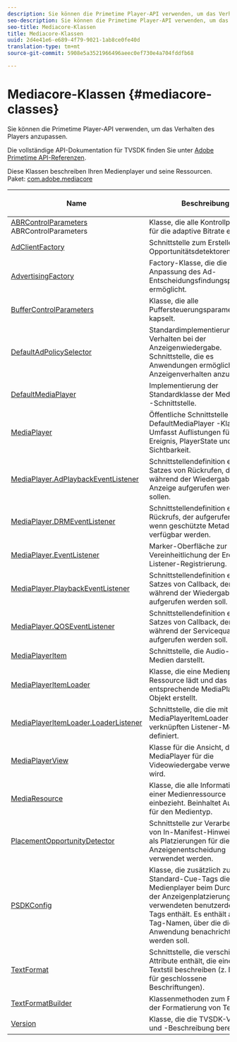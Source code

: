```yaml
---
description: Sie können die Primetime Player-API verwenden, um das Verhalten des Players anzupassen.
seo-description: Sie können die Primetime Player-API verwenden, um das Verhalten des Players anzupassen.
seo-title: Mediacore-Klassen
title: Mediacore-Klassen
uuid: 2d4e41e6-e689-4f79-9021-1ab8ce0fe40d
translation-type: tm+mt
source-git-commit: 5908e5a3521966496aeec0ef730e4a704fddfb68

---
```



# Mediacore-Klassen {#mediacore-classes}

Sie können die Primetime Player-API verwenden, um das Verhalten des Players anzupassen.

Die vollständige API-Dokumentation für TVSDK finden Sie unter [Adobe Primetime API-Referenzen](https://help.adobe.com/en_US/primetime/api/index.html#api-Adobe_Primetime_API_References).

Diese Klassen beschreiben Ihren Medienplayer und seine Ressourcen.
Paket: [com.adobe.mediacore](https://help.adobe.com/en_US/primetime/api/psdk/javadoc_1.4/com/adobe/mediacore/package-summary.html)

<table frame="all" colsep="1" rowsep="1" id="table_2801E01282A948E6917910CA2FD1E05C"> 
 <thead> 
  <tr rowsep="1"> 
   <th colname="1" class="entry"> <p>Name </p> </th> 
   <th colname="2" class="entry"> <p>Beschreibung </p> </th> 
  </tr> 
 </thead>
 <tbody> 
  <tr rowsep="1"> 
   <td colname="1"><span class="codeph"><a href="https://help.adobe.com/en_US/primetime/api/psdk/javadoc_1.4/com/adobe/mediacore/ABRControlParameters.html" format="html" scope="external"> ABRControlParameters</a> ABRControlParameters</span> </td> 
   <td colname="2"> Klasse, die alle Kontrollparameter für die adaptive Bitrate enthält. </td> 
  </tr> 
  <tr rowsep="1"> 
   <td colname="1"><span class="codeph"><a href="https://help.adobe.com/en_US/primetime/api/psdk/javadoc_1.4/com/adobe/mediacore/AdClientFactory.html" format="html" scope="external"> AdClientFactory</a></span> </td> 
   <td colname="2"> Schnittstelle zum Erstellen von Opportunitätsdetektoren. </td> 
  </tr> 
  <tr rowsep="1"> 
   <td colname="1"><span class="codeph"><a href="https://help.adobe.com/en_US/primetime/api/psdk/javadoc_1.4/com/adobe/mediacore/AdvertisingFactory.html" format="html" scope="external"> AdvertisingFactory</a></span> </td> 
   <td colname="2"> Factory-Klasse, die die Anpassung des Ad-Entscheidungsfindungsprozesses ermöglicht. </td> 
  </tr> 
  <tr rowsep="1"> 
   <td colname="1"><span class="codeph"><a href="https://help.adobe.com/en_US/primetime/api/psdk/javadoc_1.4/com/adobe/mediacore/BufferControlParameters.html" format="html" scope="external"> BufferControlParameters</a></span> </td> 
   <td colname="2"> Klasse, die alle Puffersteuerungsparameter kapselt. </td> 
  </tr> 
  <tr rowsep="1"> 
   <td colname="1"><span class="codeph"><a href="https://help.adobe.com/en_US/primetime/api/psdk/javadoc_1.4/com/adobe/mediacore/DefaultAdPolicySelector.html" format="html" scope="external"> DefaultAdPolicySelector</a></span> </td> 
   <td colname="2"> Standardimplementierung für Verhalten bei der Anzeigenwiedergabe. Schnittstelle, die es Anwendungen ermöglicht, Anzeigenverhalten anzupassen.</td> 
  </tr> 
  <tr rowsep="1"> 
   <td colname="1"><span class="codeph"><a href="https://help.adobe.com/en_US/primetime/api/psdk/javadoc_1.4/com/adobe/mediacore/DefaultMediaPlayer.html" format="html" scope="external"> DefaultMediaPlayer</a></span> </td> 
   <td colname="2">Implementierung der Standardklasse der <span class="codeph"> MediaPlayer</span> -Schnittstelle. </td> 
  </tr> 
  <tr rowsep="1"> 
   <td colname="1"><span class="codeph"><a href="https://help.adobe.com/en_US/primetime/api/psdk/javadoc_1.4/com/adobe/mediacore/MediaPlayer.html" format="html" scope="external"> MediaPlayer</a></span> </td> 
   <td colname="2">Öffentliche Schnittstelle für die <span class="codeph"> DefaultMediaPlayer</span> -Klasse. Umfasst Auflistungen für Ereignis, PlayerState und Sichtbarkeit. </td> 
  </tr> 
  <tr rowsep="1"> 
   <td colname="1"><span class="codeph"><a href="https://help.adobe.com/en_US/primetime/api/psdk/javadoc_1.4/com/adobe/mediacore/MediaPlayer.AdPlaybackEventListener.html" format="html" scope="external"> MediaPlayer.AdPlaybackEventListener</a></span> </td> 
   <td colname="2"> Schnittstellendefinition eines Satzes von Rückrufen, die während der Wiedergabe der Anzeige aufgerufen werden sollen. </td> 
  </tr> 
  <tr rowsep="1"> 
   <td colname="1"><span class="codeph"><a href="https://help.adobe.com/en_US/primetime/api/psdk/javadoc_1.4/com/adobe/mediacore/MediaPlayer.DRMEventListener.html" format="html" scope="external"> MediaPlayer.DRMEventListener</a></span> </td> 
   <td colname="2"> Schnittstellendefinition eines Rückrufs, der aufgerufen wird, wenn geschützte Metadaten verfügbar werden. </td> 
  </tr> 
  <tr rowsep="1"> 
   <td colname="1"><span class="codeph"><a href="https://help.adobe.com/en_US/primetime/api/psdk/javadoc_1.4/com/adobe/mediacore/MediaPlayer.EventListener.html" format="html" scope="external"> MediaPlayer.EventListener</a></span> </td> 
   <td colname="2"> Marker-Oberfläche zur Vereinheitlichung der Ereignis-Listener-Registrierung. </td> 
  </tr> 
  <tr rowsep="1"> 
   <td colname="1"><span class="codeph"><a href="https://help.adobe.com/en_US/primetime/api/psdk/javadoc_1.4/com/adobe/mediacore/MediaPlayer.PlaybackEventListener.html" format="html" scope="external"> MediaPlayer.PlaybackEventListener</a></span> </td>
   <td colname="2"> Schnittstellendefinition eines Satzes von Callback, der während der Wiedergabe aufgerufen werden soll. </td> 
  </tr> 
  <tr rowsep="1"> 
   <td colname="1"><span class="codeph"><a href="https://help.adobe.com/en_US/primetime/api/psdk/javadoc_1.4/com/adobe/mediacore/MediaPlayer.QOSEventListener.html" format="html" scope="external"> MediaPlayer.QOSEventListener</a></span> </td> 
   <td colname="2"> Schnittstellendefinition eines Satzes von Callback, der während der Servicequalität aufgerufen werden soll. </td> 
  </tr> 
  <tr rowsep="1"> 
   <td colname="1"><span class="codeph"><a href="https://help.adobe.com/en_US/primetime/api/psdk/javadoc_1.4/com/adobe/mediacore/MediaPlayerItem.html" format="html" scope="external"> MediaPlayerItem</a></span> </td> 
   <td colname="2"> Schnittstelle, die Audio-Video-Medien darstellt. </td> 
  </tr> 
  <tr rowsep="1"> 
   <td colname="1"><span class="codeph"><a href="https://help.adobe.com/en_US/primetime/api/psdk/javadoc_1.4/com/adobe/mediacore/MediaPlayerItemLoader.html" format="html" scope="external"> MediaPlayerItemLoader</a></span> </td> 
   <td colname="2"> Klasse, die eine Medienplayer-Ressource lädt und das entsprechende MediaPlayerItem-Objekt erstellt. </td> 
  </tr> 
  <tr rowsep="1"> 
   <td colname="1"><span class="codeph"><a href="https://help.adobe.com/en_US/primetime/api/psdk/javadoc_1.4/com/adobe/mediacore/MediaPlayerItemLoader.LoaderListener.html" format="html" scope="external"> MediaPlayerItemLoader.LoaderListener</a></span> </td> 
   <td colname="2"> Schnittstelle, die die mit dem MediaPlayerItemLoader-Objekt verknüpften Listener-Methoden definiert. </td> 
  </tr> 
  <tr rowsep="1"> 
   <td colname="1"><span class="codeph"><a href="https://help.adobe.com/en_US/primetime/api/psdk/javadoc_1.4/com/adobe/mediacore/MediaPlayerView.html" format="html" scope="external"> MediaPlayerView</a></span> </td> 
   <td colname="2"> Klasse für die Ansicht, die vom MediaPlayer für die Videowiedergabe verwendet wird. </td> 
  </tr> 
  <tr rowsep="1"> 
   <td colname="1"><span class="codeph"><a href="https://help.adobe.com/en_US/primetime/api/psdk/javadoc_1.4/com/adobe/mediacore/MediaResource.html" format="html" scope="external"> MediaResource</a></span> </td> 
   <td colname="2"> Klasse, die alle Informationen zu einer Medienressource einbezieht. Beinhaltet Auflistung für den Medientyp. </td> 
  </tr> 
  <tr rowsep="1"> 
   <td colname="1"><span class="codeph"><a href="https://help.adobe.com/en_US/primetime/api/psdk/javadoc_1.4/com/adobe/mediacore/PlacementOpportunityDetector.html" format="html" scope="external"> PlacementOpportunityDetector</a></span> </td> 
   <td colname="2"> Schnittstelle zur Verarbeitung von In-Manifest-Hinweisen, die als Platzierungen für die Anzeigenentscheidung verwendet werden. </td> 
  </tr> 
  <tr rowsep="1"> 
   <td colname="1"><span class="codeph"><a href="https://help.adobe.com/en_US/primetime/api/psdk/javadoc_1.4/com/adobe/mediacore/PSDKConfig.html" format="html" scope="external"> PSDKConfig</a></span> </td> 
   <td colname="2"> Klasse, die zusätzlich zu den Standard-Cue-Tags die vom Medienplayer beim Durchführen der Anzeigenplatzierung verwendeten benutzerdefinierten Tags enthält. Es enthält auch die Tag-Namen, über die die Anwendung benachrichtigt werden soll. </td> 
  </tr> 
  <tr rowsep="1"> 
   <td colname="1"><span class="codeph"><a href="https://help.adobe.com/en_US/primetime/api/psdk/javadoc_1.4/com/adobe/mediacore/TextFormat.html" format="html" scope="external"> TextFormat</a></span> </td> 
   <td colname="2"> Schnittstelle, die verschiedene Attribute enthält, die einen Textstil beschreiben (z. B. den Stil für geschlossene Beschriftungen). </td> 
  </tr> 
  <tr rowsep="1"> 
   <td colname="1"><span class="codeph"><a href="https://help.adobe.com/en_US/primetime/api/psdk/javadoc_1.4/com/adobe/mediacore/TextFormatBuilder.html" format="html" scope="external"> TextFormatBuilder</a></span> </td> 
   <td colname="2"> Klassenmethoden zum Festlegen der Formatierung von Text. </td> 
  </tr> 
  <tr rowsep="0"> 
   <td colname="1"><span class="codeph"><a href="https://help.adobe.com/en_US/primetime/api/psdk/javadoc_1.4/com/adobe/mediacore/Version.html" format="html" scope="external"> Version</a></span> </td> 
   <td colname="2"> Klasse, die die TVSDK-Version und -Beschreibung bereitstellt. </td> 
  </tr> 
 </tbody> 
</table>
